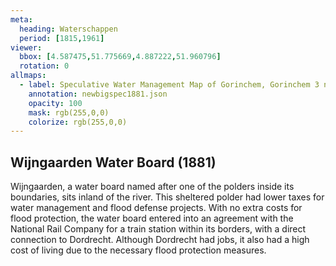 ```yaml
---
meta:
  heading: Waterschappen
  period: [1815,1961]
viewer:
  bbox: [4.587475,51.775669,4.887222,51.960796]
  rotation: 0
allmaps:
  - label: Speculative Water Management Map of Gorinchem, Gorinchem 3 no. 38. First edition, series 1, 2023. 555 x 690 mm, scale 1:10,000. The Berlage. Based on Water Management Map Gorinchem 3, no. 38. First edition, series 1, 1881. 690 x 555 mm, scale 1:10,000. Rijkswaterstaat.
    annotation: newbigspec1881.json
    opacity: 100
    mask: rgb(255,0,0)
    colorize: rgb(255,0,0)
---
```


## Wijngaarden Water Board (1881)

Wijngaarden, a water board named after one of the polders inside its boundaries, sits inland of the river. This sheltered polder had lower taxes for water management and flood defense projects. With no extra costs for flood protection, the water board entered into an agreement with the National Rail Company for a train station within its borders, with a direct connection to Dordrecht.  Although Dordrecht had jobs, it also had a high cost of living due to the necessary flood protection measures. 
